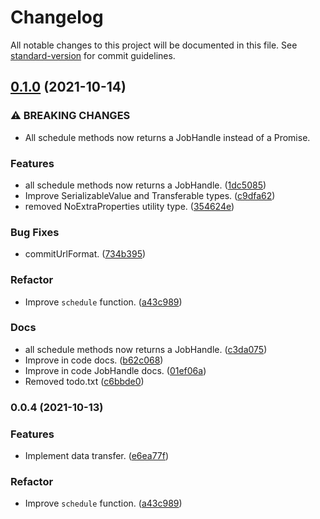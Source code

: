 # Changelog

All notable changes to this project will be documented in this file. See [standard-version](https://github.com/conventional-changelog/standard-version) for commit guidelines.

## [0.1.0](https://github.com/LzpTec/job-system/compare/v0.0.4...v0.1.0) (2021-10-14)


### ⚠ BREAKING CHANGES

* All schedule methods now returns a JobHandle<T> instead of a Promise<T>.

### Features

* all schedule methods now returns a JobHandle. ([1dc5085](https://github.com/LzpTec/job-system/commit/1dc5085e3c64ef3b42d8c19b0d48adafde9e4fbd))
* Improve SerializableValue and Transferable types. ([c9dfa62](https://github.com/LzpTec/job-system/commit/c9dfa62cd00e136da6b04bf23ffb94dd0efa3483))
* removed NoExtraProperties utility type. ([354624e](https://github.com/LzpTec/job-system/commit/354624e7bda8f593d9cd17cdc0abb07f486d573c))


### Bug Fixes

* commitUrlFormat. ([734b395](https://github.com/LzpTec/job-system/commit/734b3952a78b4e0f2b6c3ecf684d8bd89ce7668d))


### Refactor

* Improve `schedule` function. ([a43c989](https://github.com/LzpTec/job-system/commit/a43c9895a04299863174a1c23420e9a6cf0cb89c))


### Docs

* all schedule methods now returns a JobHandle. ([c3da075](https://github.com/LzpTec/job-system/commit/c3da075faf80bcc4edfc702de63933727c2ef930))
* Improve in code docs. ([b62c068](https://github.com/LzpTec/job-system/commit/b62c068d1b71ce5dd1daa20b4508dbacc3e62ebf))
* Improve in code JobHandle docs. ([01ef06a](https://github.com/LzpTec/job-system/commit/01ef06aff5a012159bdf38fe2b3e79596f3aba6a))
* Removed todo.txt ([c6bbde0](https://github.com/LzpTec/job-system/commit/c6bbde0c43e20bebbb280b74663f8ecd772d1922))

### 0.0.4 (2021-10-13)

### Features

* Implement data transfer. ([e6ea77f](https://github.com/LzpTec/job-system/commits/e6ea77fc347a78f1c9ea71c9514e983be3e7e0ff))

### Refactor

* Improve `schedule` function. ([a43c989](https://github.com/LzpTec/job-system/commits/a43c9895a04299863174a1c23420e9a6cf0cb89c))
